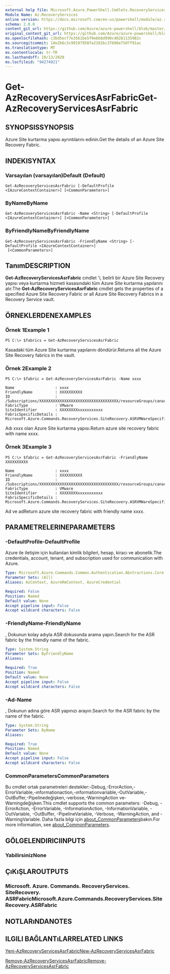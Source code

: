 ```yaml
---
external help file: Microsoft.Azure.PowerShell.Cmdlets.RecoveryServices.SiteRecovery.dll-Help.xml
Module Name: Az.RecoveryServices
online version: https://docs.microsoft.com/en-us/powershell/module/az.recoveryservices/get-azrecoveryservicesasrfabric
schema: 2.0.0
content_git_url: https://github.com/Azure/azure-powershell/blob/master/src/RecoveryServices/RecoveryServices/help/Get-AzRecoveryServicesAsrFabric.md
original_content_git_url: https://github.com/Azure/azure-powershell/blob/master/src/RecoveryServices/RecoveryServices/help/Get-AzRecoveryServicesAsrFabric.md
ms.openlocfilehash: c3bd5ecf7e3561be5f9e6b8d990c40281135982c
ms.sourcegitcommit: 1de2b6c3c99197958fa2101bc37680e7507f91ac
ms.translationtype: MT
ms.contentlocale: tr-TR
ms.lasthandoff: 10/13/2020
ms.locfileid: "94274021"
---
```

# <span data-ttu-id="1f70a-101">Get-AzRecoveryServicesAsrFabric</span><span class="sxs-lookup"><span data-stu-id="1f70a-101">Get-AzRecoveryServicesAsrFabric</span></span>

## <span data-ttu-id="1f70a-102">SYNOPSIS</span><span class="sxs-lookup"><span data-stu-id="1f70a-102">SYNOPSIS</span></span>
<span data-ttu-id="1f70a-103">Azure Site kurtarma yapısı ayrıntılarını edinin.</span><span class="sxs-lookup"><span data-stu-id="1f70a-103">Get the details of an Azure Site Recovery Fabric.</span></span>

## <span data-ttu-id="1f70a-104">INDEKI</span><span class="sxs-lookup"><span data-stu-id="1f70a-104">SYNTAX</span></span>

### <span data-ttu-id="1f70a-105">Varsayılan (varsayılan)</span><span class="sxs-lookup"><span data-stu-id="1f70a-105">Default (Default)</span></span>
```
Get-AzRecoveryServicesAsrFabric [-DefaultProfile <IAzureContextContainer>] [<CommonParameters>]
```

### <span data-ttu-id="1f70a-106">ByName</span><span class="sxs-lookup"><span data-stu-id="1f70a-106">ByName</span></span>
```
Get-AzRecoveryServicesAsrFabric -Name <String> [-DefaultProfile <IAzureContextContainer>] [<CommonParameters>]
```

### <span data-ttu-id="1f70a-107">ByFriendlyName</span><span class="sxs-lookup"><span data-stu-id="1f70a-107">ByFriendlyName</span></span>
```
Get-AzRecoveryServicesAsrFabric -FriendlyName <String> [-DefaultProfile <IAzureContextContainer>]
 [<CommonParameters>]
```

## <span data-ttu-id="1f70a-108">Tanım</span><span class="sxs-lookup"><span data-stu-id="1f70a-108">DESCRIPTION</span></span>
<span data-ttu-id="1f70a-109">**Get-AzRecoveryServicesAsrFabric** cmdlet 'i, belirli bir Azure Site Recovery yapısı veya kurtarma hizmeti kasasındaki tüm Azure Site kurtarma yapılarını alır.</span><span class="sxs-lookup"><span data-stu-id="1f70a-109">The **Get-AzRecoveryServicesAsrFabric** cmdlet gets the properties of a specified Azure Site Recovery Fabric or all Azure Site Recovery Fabrics in a Recovery Service vault.</span></span>

## <span data-ttu-id="1f70a-110">ÖRNEKLERDEN</span><span class="sxs-lookup"><span data-stu-id="1f70a-110">EXAMPLES</span></span>

### <span data-ttu-id="1f70a-111">Örnek 1</span><span class="sxs-lookup"><span data-stu-id="1f70a-111">Example 1</span></span>
```
PS C:\> $fabrics = Get-AzRecoveryServicesAsrFabric
```

<span data-ttu-id="1f70a-112">Kasadaki tüm Azure Site kurtarma yapılarını döndürür.</span><span class="sxs-lookup"><span data-stu-id="1f70a-112">Returns all the Azure Site Recovery fabrics in the vault.</span></span>

### <span data-ttu-id="1f70a-113">Örnek 2</span><span class="sxs-lookup"><span data-stu-id="1f70a-113">Example 2</span></span>
```
PS C:\> $fabric = Get-AzRecoveryServicesAsrFabric -Name xxxx

Name                  : xxxx
FriendlyName          : XXXXXXXXXX
ID                    : /Subscriptions/XXXXXXXXXXXXXXXXXXXXXXXXXXXXXXXXXXX/resourceGroups/canaryexproute/providers/Microsoft.RecoveryServices/vaults/XXXXXXXXXXXXX/replicationFabrics/XXXXXXXXXXXXXXXXXXXXXXXXXXXXXXXXXXXXXXXXX
FabricType            : VMware
SiteIdentifier        : XXXXXXXXxxxxxxxxxxx
FabricSpecificDetails : Microsoft.Azure.Commands.RecoveryServices.SiteRecovery.ASRVMWareSpecificDetails
```

<span data-ttu-id="1f70a-114">Adı xxxx olan Azure Site kurtarma yapısı.</span><span class="sxs-lookup"><span data-stu-id="1f70a-114">Return azure site recovery fabric with name xxxx.</span></span>

### <span data-ttu-id="1f70a-115">Örnek 3</span><span class="sxs-lookup"><span data-stu-id="1f70a-115">Example 3</span></span>
```
PS C:\> $fabric = Get-AzRecoveryServicesAsrFabric -FriendlyName XXXXXXXXXX

Name                  : xxxx
FriendlyName          : XXXXXXXXXX
ID                    : /Subscriptions/XXXXXXXXXXXXXXXXXXXXXXXXXXXXXXXXXXX/resourceGroups/canaryexproute/providers/Microsoft.RecoveryServices/vaults/XXXXXXXXXXXXX/replicationFabrics/XXXXXXXXXXXXXXXXXXXXXXXXXXXXXXXXXXXXXXXXX
FabricType            : VMware
SiteIdentifier        : XXXXXXXXxxxxxxxxxxx
FabricSpecificDetails : Microsoft.Azure.Commands.RecoveryServices.SiteRecovery.ASRVMWareSpecificDetails
```

<span data-ttu-id="1f70a-116">Ad ve ad</span><span class="sxs-lookup"><span data-stu-id="1f70a-116">Return azure site recovery fabric with friendly name xxxx.</span></span>

## <span data-ttu-id="1f70a-117">PARAMETRELERINE</span><span class="sxs-lookup"><span data-stu-id="1f70a-117">PARAMETERS</span></span>

### <span data-ttu-id="1f70a-118">-DefaultProfile</span><span class="sxs-lookup"><span data-stu-id="1f70a-118">-DefaultProfile</span></span>
<span data-ttu-id="1f70a-119">Azure ile iletişim için kullanılan kimlik bilgileri, hesap, kiracı ve abonelik.</span><span class="sxs-lookup"><span data-stu-id="1f70a-119">The credentials, account, tenant, and subscription used for communication with Azure.</span></span>

```yaml
Type: Microsoft.Azure.Commands.Common.Authentication.Abstractions.Core.IAzureContextContainer
Parameter Sets: (All)
Aliases: AzContext, AzureRmContext, AzureCredential

Required: False
Position: Named
Default value: None
Accept pipeline input: False
Accept wildcard characters: False
```

### <span data-ttu-id="1f70a-120">-FriendlyName</span><span class="sxs-lookup"><span data-stu-id="1f70a-120">-FriendlyName</span></span>
<span data-ttu-id="1f70a-121">, Dokunun kolay adıyla ASR dokusunda arama yapın.</span><span class="sxs-lookup"><span data-stu-id="1f70a-121">Search for the ASR fabric by the friendly name of the fabric.</span></span>

```yaml
Type: System.String
Parameter Sets: ByFriendlyName
Aliases:

Required: True
Position: Named
Default value: None
Accept pipeline input: False
Accept wildcard characters: False
```

### <span data-ttu-id="1f70a-122">-Ad</span><span class="sxs-lookup"><span data-stu-id="1f70a-122">-Name</span></span>
<span data-ttu-id="1f70a-123">, Dokunun adına göre ASR yapınızı arayın.</span><span class="sxs-lookup"><span data-stu-id="1f70a-123">Search for the ASR fabric by the name of the fabric.</span></span>

```yaml
Type: System.String
Parameter Sets: ByName
Aliases:

Required: True
Position: Named
Default value: None
Accept pipeline input: False
Accept wildcard characters: False
```

### <span data-ttu-id="1f70a-124">CommonParameters</span><span class="sxs-lookup"><span data-stu-id="1f70a-124">CommonParameters</span></span>
<span data-ttu-id="1f70a-125">Bu cmdlet ortak parametreleri destekler:-Debug,-ErrorAction,-ErrorVariable,-ınformationaction,-ınformationvariable,-OutVariable,-OutBuffer,-Pipelinedeğişken,-verbose,-WarningAction ve-Warningdeğişken.</span><span class="sxs-lookup"><span data-stu-id="1f70a-125">This cmdlet supports the common parameters: -Debug, -ErrorAction, -ErrorVariable, -InformationAction, -InformationVariable, -OutVariable, -OutBuffer, -PipelineVariable, -Verbose, -WarningAction, and -WarningVariable.</span></span> <span data-ttu-id="1f70a-126">Daha fazla bilgi için [about_CommonParameters](http://go.microsoft.com/fwlink/?LinkID=113216)bakın.</span><span class="sxs-lookup"><span data-stu-id="1f70a-126">For more information, see [about_CommonParameters](http://go.microsoft.com/fwlink/?LinkID=113216).</span></span>

## <span data-ttu-id="1f70a-127">GÖLGELENDIRICI</span><span class="sxs-lookup"><span data-stu-id="1f70a-127">INPUTS</span></span>

### <span data-ttu-id="1f70a-128">Yabilirsiniz</span><span class="sxs-lookup"><span data-stu-id="1f70a-128">None</span></span>

## <span data-ttu-id="1f70a-129">ÇıKıŞLAR</span><span class="sxs-lookup"><span data-stu-id="1f70a-129">OUTPUTS</span></span>

### <span data-ttu-id="1f70a-130">Microsoft. Azure. Commands. RecoveryServices. SiteRecovery. ASRFabric</span><span class="sxs-lookup"><span data-stu-id="1f70a-130">Microsoft.Azure.Commands.RecoveryServices.SiteRecovery.ASRFabric</span></span>

## <span data-ttu-id="1f70a-131">NOTLARıNDA</span><span class="sxs-lookup"><span data-stu-id="1f70a-131">NOTES</span></span>

## <span data-ttu-id="1f70a-132">ILGILI BAĞLANTıLAR</span><span class="sxs-lookup"><span data-stu-id="1f70a-132">RELATED LINKS</span></span>

[<span data-ttu-id="1f70a-133">Yeni-AzRecoveryServicesAsrFabric</span><span class="sxs-lookup"><span data-stu-id="1f70a-133">New-AzRecoveryServicesAsrFabric</span></span>](./New-AzRecoveryServicesAsrFabric.md)

[<span data-ttu-id="1f70a-134">Remove-AzRecoveryServicesAsrFabric</span><span class="sxs-lookup"><span data-stu-id="1f70a-134">Remove-AzRecoveryServicesAsrFabric</span></span>](./Remove-AzRecoveryServicesAsrFabric.md)
